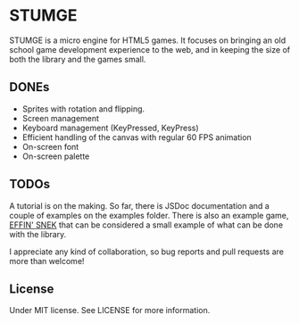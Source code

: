 # STUMGE 
STUMGE is a micro engine for HTML5 games. It focuses on bringing an old school game development experience to the web, 
and in keeping the size of both the library and the games small.

## DONEs
* Sprites with rotation and flipping.
* Screen management
* Keyboard management (KeyPressed, KeyPress)
* Efficient handling of the canvas with regular 60 FPS animation
* On-screen font
* On-screen palette

## TODOs
A tutorial is on the making. So far, there is JSDoc documentation and a couple of examples on the examples folder. There 
is also an example game, [EFFIN' SNEK](https://games.studiosi.es/efs) that can be considered a small example of what can
be done with the library.

I appreciate any kind of collaboration, so bug reports and pull requests are more than welcome! 

## License
Under MIT license. See LICENSE for more information.  